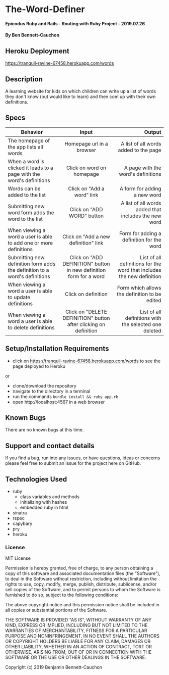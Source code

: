# The-Word-Definer


#### Epicodus Ruby and Rails - Routing with Ruby Project - 2019.07.26

#### By Ben Bennett-Cauchon

## Heroku Deployment

https://tranquil-ravine-67458.herokuapp.com/words

## Description

A learning website for kids on which children can write up a list of words they don't know (but would like to learn) and then com up with their own definitions.

## Specs

| Behavior | Input | Output |
| ------------- |:-------------:| -----:|
| The homepage of the app lists all words | Homepage url in a browser | A list of all words added to the page |
| When a word is clicked it leads to a page with the word's definitions | Click on word on homepage | A page with the word's definitions |
| Words can be added to the list | Click on "Add a word" link | A form for adding a new word |
| Submitting new word form adds the word to the list | Click on "ADD WORD" button | A list of all words added that includes the new word |
| When viewing a word a user is able to add one or more definitions | Click on "Add a new definition" link | Form for adding a definition for the word |
| Submitting new definition form adds the definition to a word's definitions | Click on "ADD DEFINITION" button in new definition form for a word | List of all definitions for the word that includes the new definition |
| When viewing a word a user is able to update definitions | Click on definition | Form which allows the definition to be edited |
| When viewing a word a user is able to delete definitions | Click on "DELETE DEFINITION" button after clicking on definition | List of all definitions with the selected one deleted |

## Setup/Installation Requirements

* click on https://tranquil-ravine-67458.herokuapp.com/words
 to see the page deployed to Heroku

or

* clone/download the repository
* navigate to the directory in a terminal
* run the commands
  `bundle install && ruby app.rb`
* open http://localhost:4567 in a web browser

## Known Bugs

There are no known bugs at this time.

## Support and contact details

If you find a bug, run into any issues, or have questions, ideas or concerns please feel free to submit an issue for the project here on GitHub.

## Technologies Used

* ruby
  * class variables and methods
  * initializing with hashes
  * embedded ruby in html
* sinatra
* rspec
* capybary
* pry
* heroku

### License

MIT License

Permission is hereby granted, free of charge, to any person obtaining a copy of this software and associated documentation files (the "Software"), to deal in the Software without restriction, including without limitation the rights to use, copy, modify, merge, publish, distribute, sublicense, and/or sell copies of the Software, and to permit persons to whom the Software is furnished to do so, subject to the following conditions:

The above copyright notice and this permission notice shall be included in all copies or substantial portions of the Software.

THE SOFTWARE IS PROVIDED "AS IS", WITHOUT WARRANTY OF ANY KIND, EXPRESS OR IMPLIED, INCLUDING BUT NOT LIMITED TO THE WARRANTIES OF MERCHANTABILITY, FITNESS FOR A PARTICULAR PURPOSE AND NONINFRINGEMENT. IN NO EVENT SHALL THE AUTHORS OR COPYRIGHT HOLDERS BE LIABLE FOR ANY CLAIM, DAMAGES OR OTHER LIABILITY, WHETHER IN AN ACTION OF CONTRACT, TORT OR OTHERWISE, ARISING FROM, OUT OF OR IN CONNECTION WITH THE SOFTWARE OR THE USE OR OTHER DEALINGS IN THE SOFTWARE.

Copyright (c) 2019 Benjamin Bennett-Cauchon
